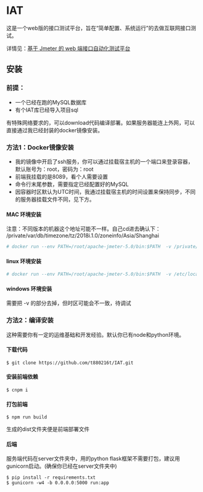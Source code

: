 # IAT
这是一个web版的接口测试平台，旨在“简单配置、系统运行”的去做互联网接口测试。

详情见：[基于 Jmeter 的 web 端接口自动化测试平台](https://testerhome.com/topics/17963)

## 安装

### 前提：
- 一个已经在跑的MySQL数据库
- 有个IAT库已经导入项目sql

有特殊网络要求的，可以download代码编译部署。如果服务器能连上外网，可以直接通过我已经封装的docker镜像安装。
### 方法1：Docker镜像安装
- 我的镜像中开启了ssh服务，你可以通过挂载宿主机的一个端口来登录容器，默认账号为：root，密码为：root
- 前端我挂载的是8089，看个人需要设置
- 命令行末尾参数，需要指定已经配置好的MySQL
- 因容器时区默认为UTC时间，我通过挂载宿主机的时间设置来保持同步，不同的服务器挂载文件不同，见下方。

#### MAC 环境安装
注意：不同版本的机器这个地址可能不一样。自己cd进去确认下： /private/var/db/timezone/tz/2018i.1.0/zoneinfo/Asia/Shanghai
``` bash
# docker run --env PATH=/root/apache-jmeter-5.0/bin:$PATH  -v /private/var/db/timezone/tz/2018i.1.0/zoneinfo/Asia/Shanghai:/etc/localtime:ro -t -i -d -p 8089:80 -p 9022:22 --name=iat ownerworld/iat:0.0.4  /bin/start.sh "root:root@127.0.0.1:3306"
```
#### linux 环境安装
``` bash
# docker run --env PATH=/root/apache-jmeter-5.0/bin:$PATH  -v /etc/localtime:/etc/localtime:ro -t -i -d -p 8089:80 -p 9022:22 --name=iat ownerworld/iat:0.0.4 /bin/start.sh "root:root@127.0.0.1:3306"
```
#### windows 环境安装
需要把 -v 的部分去掉，但时区可能会不一致，待调试

### 方法2：编译安装
这种需要你有一定的运维基础和开发经验。默认你已有node和python环境。
#### 下载代码
```
$ git clone https://github.com/t880216t/IAT.git
```
#### 安装前端依赖
```
$ cnpm i
```
#### 打包前端
```
$ npm run build
```
生成的dist文件夹便是前端部署文件
#### 后端
服务端代码在server文件夹中，用的python flask框架不需要打包，建议用gunicorn启动。(确保你已经在server文件夹中)
```
$ pip install -r requirements.txt
$ gunicorn -w4 -b 0.0.0.0:5000 run:app
```
